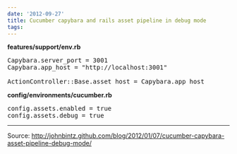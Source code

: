 ```yaml
---
date: '2012-09-27'
title: Cucumber capybara and rails asset pipeline in debug mode
tags: 
---
```

<p><strong>features/support/env.rb</strong></p>

<pre>
Capybara.server_port = 3001
Capybara.app_host = "http://localhost:3001"

ActionController::Base.asset_host = Capybara.app_host
</pre>

<p><strong>config/environments/cucumber.rb</strong></p>

<pre>
config.assets.enabled = true
config.assets.debug = true
</pre>

<hr><p>Source: <a href="http://johnbintz.github.com/blog/2012/01/07/cucumber-capybara-asset-pipeline-debug-mode/">http://johnbintz.github.com/blog/2012/01/07/cucumber-capybara-asset-pipeline-debug-mode/</a></p>
